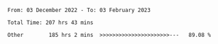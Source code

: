 <!--START_SECTION:waka-->

```text
From: 03 December 2022 - To: 03 February 2023

Total Time: 207 hrs 43 mins

Other        185 hrs 2 mins  >>>>>>>>>>>>>>>>>>>>>>---   89.08 %
```

<!--END_SECTION:waka-->
